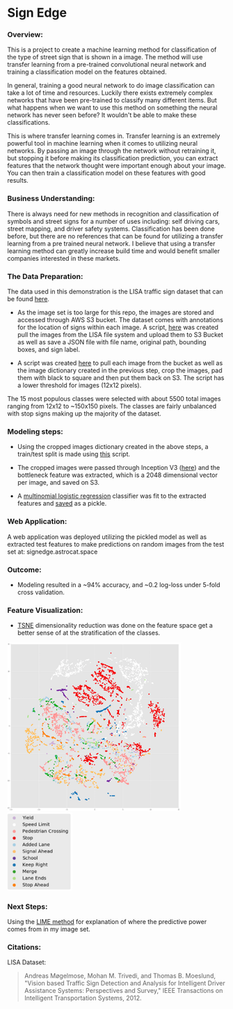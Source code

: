 # Sign Edge

### Overview:
This is a project to create a machine learning method for classification of the type of street sign that is shown in a image. The method will use transfer learning from a pre-trained convolutional neural network and training a classification model on the features obtained.

In general, training a good neural network to do image classification can take a lot of time and resources. Luckily there exists extremely complex networks that have been pre-trained to classify many different items. But what happens when we want to use this method on something the neural network has never seen before? It wouldn't be able to make these classifications.

This is where transfer learning comes in. Transfer learning is an extremely powerful tool in machine learning when it comes to utilizing neural networks. By passing an image through the network without retraining it, but stopping it before making its classification prediction, you can extract features that the network thought were important enough about your image. You can then train a classification model on these features with good results.

### Business Understanding:
There is always need for new methods in recognition and classification of symbols and street signs for a number of uses including: self driving cars, street mapping, and driver safety systems. Classification has been done before, but there are no references that can be found for utilizing a transfer learning from a pre trained neural network. I believe that using a transfer learning method can greatly increase build time and would benefit smaller companies interested in these markets.

### The Data Preparation:
The data used in this demonstration is the LISA traffic sign dataset that can be found [here](http://cvrr.ucsd.edu/LISA/lisa-traffic-sign-dataset.html).

* As the image set is too large for this repo, the images are stored and accessed through AWS S3 bucket. The dataset comes with annotations for the location of signs within each image. A script, [here](https://github.com/tensorflow/models/tree/master/research/inception) was created pull the images from the LISA file system and upload them to S3 Bucket as well as save a JSON file with file name, original path, bounding boxes, and sign label.

* A script was created [here](https://github.com/theastrocat/signclassification/blob/master/src/awstools/LISA_aws_tools.py) to pull each image from the bucket as well as the image dictionary created in the previous step, crop the images, pad them with black to square and then put them back on S3. The script has a lower threshold for images (12x12 pixels).

The 15 most populous classes were selected with about 5500 total images ranging from 12x12 to ~150x150 pixels. The classes are fairly unbalanced with stop signs making up the majority of the dataset.

### Modeling steps:
* Using the cropped images dictionary created in the above steps, a train/test split is made using [this](https://github.com/theastrocat/signclassification/blob/master/src/awstools/LISA_train_test.py) script.

* The cropped images were passed through Inception V3 ([here](https://github.com/theastrocat/signclassification/blob/master/src/awstools/aws_feature_extraction.py)) and the bottleneck feature was extracted, which is a 2048 dimensional vector per image, and saved on S3.

* A [multinomial logistic regression](https://github.com/theastrocat/signclassification/blob/master/webapp/src/lrprobfinder.py) classifier was fit to the extracted features and [saved](https://github.com/theastrocat/signclassification/blob/master/webapp/build_classification_model.py) as a pickle.

### Web Application:
A web application was deployed utilizing the pickled model as well as extracted test features to make predictions on random images from the test set at: signedge.astrocat.space

### Outcome:
* Modeling resulted in a ~94% accuracy, and ~0.2 log-loss under 5-fold cross validation.

### Feature Visualization:
* [TSNE](https://en.wikipedia.org/wiki/T-distributed_stochastic_neighbor_embedding) dimensionality reduction was done on the feature space get a better sense of at the stratification of the classes.

<img src="data/plots/signboundaries1.png" width="400"><img src="data/plots/legend.png" width="150">


### Next Steps:
 Using the [LIME method](https://homes.cs.washington.edu/~marcotcr/blog/lime/) for explanation of where the predictive power comes from in my image set.




### Citations:
LISA Dataset:
> Andreas Møgelmose, Mohan M. Trivedi, and Thomas B. Moeslund, "Vision based Traffic Sign Detection and Analysis for Intelligent Driver Assistance Systems: Perspectives and Survey," IEEE Transactions on Intelligent Transportation Systems, 2012.
